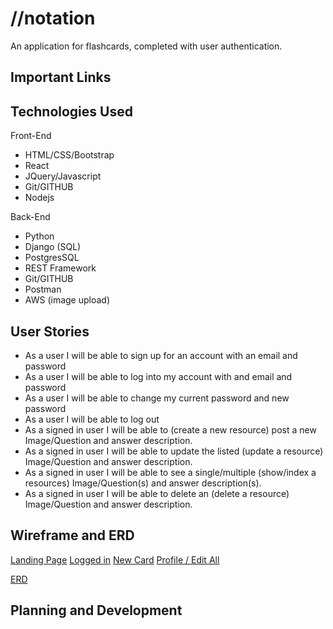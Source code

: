 # //notation
An application for flashcards, completed with user authentication.

## Important Links

## Technologies Used

Front-End
* HTML/CSS/Bootstrap
* React
* JQuery/Javascript
* Git/GITHUB
* Nodejs

Back-End
* Python
* Django (SQL)
* PostgresSQL
* REST Framework
* Git/GITHUB
* Postman
* AWS (image upload)

## User Stories

* As a user I will be able to sign up for an account with an email and password
* As a user I will be able to log into my account with and email and password
* As a user I will be able to change my current password and new password
* As a user I will be able to log out
* As a signed in user I will be able to (create a new resource) post a new Image/Question and answer description.
* As a signed in user I will be able to update the listed (update a resource) Image/Question and answer description.
* As a signed in user I will be able to see a single/multiple (show/index a resources) Image/Question(s) and answer description(s).
* As a signed in user I will be able to delete an (delete a resource) Image/Question and answer description.

## Wireframe and ERD

[Landing Page](https://i.imgur.com/7Qym2Hd.png)
[Logged in](https://i.imgur.com/xsW74Qx.png)
[New Card](https://i.imgur.com/w4mJK3P.png)
[Profile / Edit All](https://i.imgur.com/PNcEfi2.png)

[ERD](https://i.imgur.com/HgMhxVP.png)

## Planning and Development
